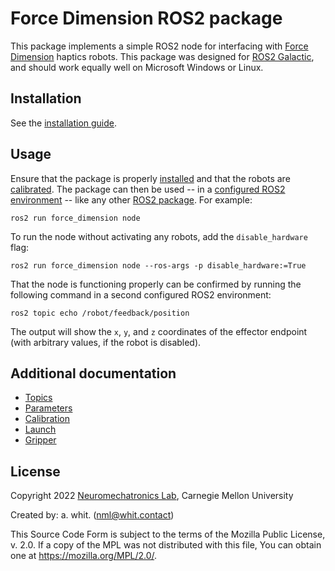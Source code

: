 <!-- License

Copyright 2022 Neuromechatronics Lab, Carnegie Mellon University (a.whit)

Created by: a. whit. (nml@whit.contact)

This Source Code Form is subject to the terms of the Mozilla Public
License, v. 2.0. If a copy of the MPL was not distributed with this
file, You can obtain one at https://mozilla.org/MPL/2.0/.
-->

# Force Dimension ROS2 package

This package implements a simple ROS2 node for interfacing with 
[Force Dimension](https://www.forcedimension.com) haptics robots. This package 
was designed for [ROS2 Galactic](https://docs.ros.org/en/galactic/index.html), 
and should work equally well on Microsoft Windows or Linux.

## Installation

See the [installation guide](doc/markdown/installation.md).

## Usage

Ensure that the package is properly [installed](doc/markdown/installation.md) 
and that the robots are [calibrated](doc/markdown/calibration.md). The package 
can then be used -- in a [configured ROS2 environment][ros2_environment] -- 
like any other [ROS2 package][ros2_package_usage]. For example:

```
ros2 run force_dimension node
```

To run the node without activating any robots, add the ``disable_hardware`` 
flag:

```
ros2 run force_dimension node --ros-args -p disable_hardware:=True
```

That the node is functioning properly can be confirmed by running the following
command in a second configured ROS2 environment:

```
ros2 topic echo /robot/feedback/position
```

The output will show the ``x``, ``y``, and ``z`` coordinates of the effector 
endpoint (with arbitrary values, if the robot is disabled).

## Additional documentation

* [Topics](doc/markdown/topics.md)
* [Parameters](doc/markdown/parameters.md)
* [Calibration](doc/markdown/calibration.md)
* [Launch](doc/markdown/launch.md)
* [Gripper](doc/markdown/gripper.md)

## License

Copyright 2022 [Neuromechatronics Lab][neuromechatronics], 
Carnegie Mellon University

Created by: a. whit. (nml@whit.contact)

This Source Code Form is subject to the terms of the Mozilla Public
License, v. 2.0. If a copy of the MPL was not distributed with this
file, You can obtain one at https://mozilla.org/MPL/2.0/.



[ros2_package_usage]: https://docs.ros.org/en/humble/Tutorials/Creating-Your-First-ROS2-Package.html#use-the-package

[neuromechatronics]: https://www.meche.engineering.cmu.edu/faculty/neuromechatronics-lab.html

[ros2_environment]: https://docs.ros.org/en/humble/Tutorials/Beginner-CLI-Tools/Configuring-ROS2-Environment.html
